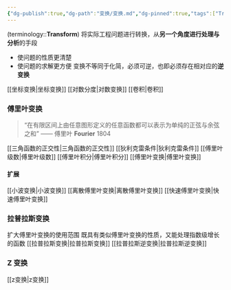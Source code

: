 ```yaml
---
{"dg-publish":true,"dg-path":"变换/变换.md","dg-pinned":true,"tags":["Transform","Subject"],"permalink":"/变换/变换/","pinned":true,"dgPassFrontmatter":true,"noteIcon":"","created":"2024-08-05T22:58:52.592+08:00","updated":"2024-08-28T17:37:39.630+08:00"}
---
```


(terminology::**Transform**)
将实际工程问题进行转换，从**另一个角度进行处理与分析**的手段
- 使问题的性质更清楚
- 使问题的求解更方便
变换不等同于化简，必须可逆，也即必须存在相对应的**逆变换**


[[坐标变换\|坐标变换]]
[[对数分度\|对数变换]]
[[卷积\|卷积]]

### 傅里叶变换
>“在有限区间上由任意图形定义的任意函数都可以表示为单纯的正弦与余弦之和”
>——  傅里叶 **Fourier**  1804 

[[三角函数的正交性\|三角函数的正交性]]
[[狄利克雷条件\|狄利克雷条件]]
[[傅里叶级数\|傅里叶级数]]
[[傅里叶积分\|傅里叶积分]]
[[傅里叶变换\|傅里叶变换]]

#### 扩展
[[小波变换\|小波变换]]
[[离散傅里叶变换\|离散傅里叶变换]]
[[快速傅里叶变换\|快速傅里叶变换]]

### 拉普拉斯变换
扩大傅里叶变换的使用范围
既具有类似傅里叶变换的性质，又能处理指数级增长的函数
[[拉普拉斯变换\|拉普拉斯变换]]
[[拉普拉斯逆变换\|拉普拉斯逆变换]]

### Z 变换
[[z变换\|z变换]]



